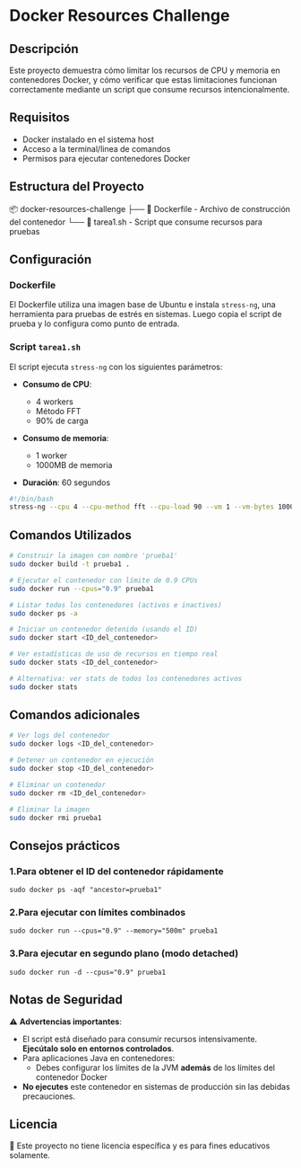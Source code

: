 # Docker Resources Challenge

## Descripción

Este proyecto demuestra cómo limitar los recursos de CPU y memoria en contenedores Docker, y cómo verificar que estas limitaciones funcionan correctamente mediante un script que consume recursos intencionalmente.

## Requisitos

- Docker instalado en el sistema host
- Acceso a la terminal/linea de comandos
- Permisos para ejecutar contenedores Docker

## Estructura del Proyecto

📦 docker-resources-challenge
├── 📄 Dockerfile       - Archivo de construcción del contenedor
└── 📄 tarea1.sh        - Script que consume recursos para pruebas

## Configuración

### Dockerfile

El Dockerfile utiliza una imagen base de Ubuntu e instala `stress-ng`, una herramienta para pruebas de estrés en sistemas. Luego copia el script de prueba y lo configura como punto de entrada.

### Script `tarea1.sh`

El script ejecuta `stress-ng` con los siguientes parámetros:

- **Consumo de CPU**:
  - 4 workers 
  - Método FFT 
  - 90% de carga

- **Consumo de memoria**:
  - 1 worker 
  - 1000MB de memoria

- **Duración**: 60 segundos

```bash
#!/bin/bash
stress-ng --cpu 4 --cpu-method fft --cpu-load 90 --vm 1 --vm-bytes 1000M --timeout 60s
```

## Comandos Utilizados
```bash
# Construir la imagen con nombre 'prueba1'
sudo docker build -t prueba1 .

# Ejecutar el contenedor con límite de 0.9 CPUs
sudo docker run --cpus="0.9" prueba1

# Listar todos los contenedores (activos e inactivos)
sudo docker ps -a

# Iniciar un contenedor detenido (usando el ID)
sudo docker start <ID_del_contenedor>

# Ver estadísticas de uso de recursos en tiempo real
sudo docker stats <ID_del_contenedor>

# Alternativa: ver stats de todos los contenedores activos
sudo docker stats
```
## Comandos adicionales
```bash
# Ver logs del contenedor
sudo docker logs <ID_del_contenedor>

# Detener un contenedor en ejecución
sudo docker stop <ID_del_contenedor>

# Eliminar un contenedor
sudo docker rm <ID_del_contenedor>

# Eliminar la imagen
sudo docker rmi prueba1
```

## Consejos prácticos
### 1.Para obtener el ID del contenedor rápidamente
`sudo docker ps -aqf "ancestor=prueba1"`

### 2.Para ejecutar con límites combinados
`sudo docker run --cpus="0.9" --memory="500m" prueba1`

### 3.Para ejecutar en segundo plano (modo detached)
`sudo docker run -d --cpus="0.9" prueba1`

## Notas de Seguridad

⚠️ **Advertencias importantes**:

- El script está diseñado para consumir recursos intensivamente. **Ejecútalo solo en entornos controlados**.
- Para aplicaciones Java en contenedores:
  - Debes configurar los límites de la JVM **además** de los límites del contenedor Docker
- **No ejecutes** este contenedor en sistemas de producción sin las debidas precauciones.

## Licencia

📄 Este proyecto no tiene licencia específica y es para fines educativos solamente.
